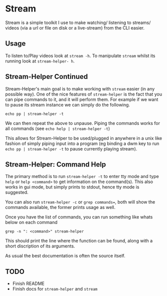 # Stream

Stream is a simple toolkit I use to make watching/ listening to streams/ videos
(via a url or file on disk or a live-stream) from the CLI easier.

## Usage

To listen to/Play videos look at `stream -h`.
To manipulate `stream` whilst its running look at `stream-helper- h`.

## Stream-Helper Continued

Stream-Helper's main goal is to make working with `stream` easier (in any
possible way). One of the nice features of `stream-helper` is the fact that you
can pipe commands to it, and it will perform them. For example if we want to
pause its stream instance we can simply do the following.
```
echo pp | stream-helper -t
```
We can then repeat the above to unpause. Piping the commands works for all
commands (see `echo help | stream-helper -t`)

This allows for Stream-Helper to be used/plugged in anywhere in a unix like
fashion of simply piping input into a program (eg binding a dwm key to run
`echo pp | stream-helper -t` to pause currently playing stream).

## Stream-Helper: Command Help

The primary method is to run `stream-helper -t` to enter tty mode and type `help` or
`help <command>` to get information on the command(s). This also works in gui mode,
but simply prints to stdout, hence tty mode is suggested.

You can also run `stream-helper -c` or `grep commands=`, both will show the
commands available, the former prints usage as well.

Once you have the list of commands, you can run something like whats below on
each command
```
grep -n ": <command>" stream-helper
```
This should print the line where the function can be found, along with a short
discription of its arguments.

As usual the best documentation is often the source itself.

## TODO

* Finish README
* Finish docs for `stream-helper` and `stream`
